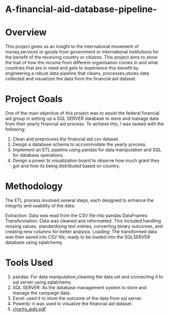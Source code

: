 # A-financial-aid-database-pipeline-

# Overview

This project gives us an insight to the international movement of money,services or goods from
government or international institutions for the benefit of the receiving country or citizens.
This project aims to show the trail of how the income from different organisation comes in and
what countries that are in need and  gets to experience this benefit by engineering a robust data pipeline that
cleans, processes,stores data collected and visualizes the data from the financial aid dataset.


# Project Goals

One of the main objective of this project was to assist the federal financial aid group in setting up a SQL SERVER database to store and manage data from their yearly financial aid process. To achieve this, I was tasked with the following:
1. Clean and preprocess the financial aid csv dataset.
2. Design a database schema to accommodate the yearly process.
3. Implement an ETL pipeline using pandas for data manipulation and SQL for database operations.
4. Design a power bi visualization board to observe how much grant they got and how its being distributed based on country.

# Methodology
The ETL process involved several steps, each designed to enhance the integrity and usability of the data:

Extraction: Data was read from the CSV file into pandas DataFrames
Transformation: Data was cleaned and reformatted. This included handling missing values, standardizing text entries, converting binary outcomes, and creating new columns for better analysis.
Loading: The transformed data was then saved into CSV file, ready to be loaded into the SQLSERVER database using sqlalchemy.

# Tools Used
1. pandas: For data manipulation,cleaning the data set and connecting it to sql server using sqlalchemy.
2. SQL SERVER: As the database management system to store and manage the campaign data.
3. Excel: used it to store the outcome of the data from sql server.
4. Powerbi: it was used  to visualize the financial aid dataset.
5. [charity_aids.pdf](https://github.com/user-attachments/files/17091016/charity_aids.pdf)


